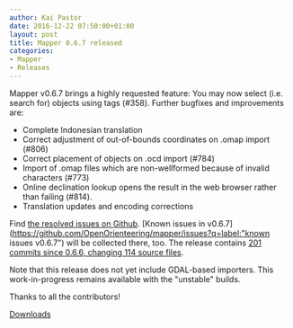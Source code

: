 ```yaml
---
author: Kai Pastor
date: 2016-12-22 07:50:00+01:00
layout: post
title: Mapper 0.6.7 released
categories:
- Mapper
- Releases
---
```


Mapper v0.6.7 brings a highly requested feature: You may now select (i.e. search for) objects using tags (#358). Further bugfixes and improvements are:

 - Complete Indonesian translation
 - Correct adjustment of out-of-bounds coordinates on .omap import (#806)
 - Correct placement of objects on .ocd import (#784)
 - Import of .omap files which are non-wellformed because of invalid characters (#773)
 - Online declination lookup opens the result in the web browser rather than failing (#814).
 - Translation updates and encoding corrections

Find [the resolved issues on Github](https://github.com/OpenOrienteering/mapper/issues?q=milestone:v0.6.7+is:closed).
[Known issues in v0.6.7](https://github.com/OpenOrienteering/mapper/issues?q=label:"known issues v0.6.7") will be collected there, too. 
The release contains [201 commits since 0.6.6, changing 114 source files](https://github.com/OpenOrienteering/mapper/compare/v0.6.6...v0.6.7).

Note that this release does not yet include GDAL-based importers. This work-in-progress remains available with the "unstable" builds.

Thanks to all the contributors!

<a class="btn btn-primary" href="https://github.com/OpenOrienteering/mapper/releases/tag/v0.6.7">Downloads</a>
